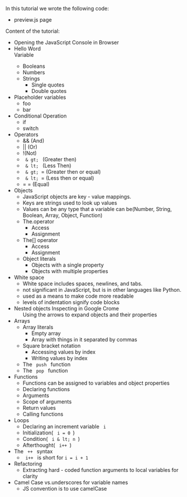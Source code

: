 In this tutorial we wrote the following code:

<ul>
<li> preview.js page </li> </ul>

Content of the tutorial:

<ul>
<li> Opening the JavaScript Console in Browser </li> <li> Hello Word </li> </li>Variable <ul>
<li> Booleans </li> <li> Numbers </li> <li> Strings <ul>
<li> Single quotes </li> <li> Double quotes </li> </ul> </li> </ul> </li> <li> Placeholder variables <ul>
<li> foo </li> <li> bar </li> </ul> </li> <li> Conditional Operation <ul>
<li>if </li> 
<li>switch </li> </ul> </li> <li> Operators <ul>
<li> && (And) </li> <li> || (Or) </li> <li> !(Not) </li> <li> <code> & gt; </code>  (Greater then)</li >
<li> <code> & lt; </code>  (Less Then)</li >
<li> <code> & gt; </code>=  (Greater then or equal)</li >
<li> <code> & lt; </code>=  (Less then or equal)</li >
<li>= = (Equal) </li> </ul> </li> <li> Objects <ul>
    <li> JavaScript objects are key - value mappings. </li> <li> Keys are strings used to look up values </li> <li> Values can be any type that a variable can be(Number, String, Boolean, Array, Object, Function) </li> <li> The.operator <ul>
    <li> Access </li> <li> Assignment </li> </ul> </li> <li> The[] operator <ul>
    <li> Access </li> <li> Assignment </li> </ul> </li> <li> Object literals <ul>
    <li> Objects with a single property </li> <li> Objects with multiple properties </li> </ul> </li> </ul> </li> <li> White space <ul>
    <li> White space includes spaces, newlines, and tabs. </li> <li> not significant in JavaScript, but is in other languages like Python. </li> <li> used as a means to make code more readable </li> <li> levels of indentation signify code blocks </li> </ul> </li> <li> Nested objects Inspecting in Google Crome <ul>
    </li>Using the arrows to expand objects and their properties</li >
    </ul> </li> <li> Arrays

<ul>
<li> Array literals

<ul>
<li> Empty array </li> <li> Array with things in it separated by commas </li> </ul></li >
<li> Square bracket notation

<ul>
<li> Accessing values by index </li> <li> Writing values by index </li> </ul></li >
<li> The <code > push </code> function</li >
<li> The <code > pop </code> function</li >
</ul> </li> <li> Functions

<ul>
<li> Functions can be assigned to variables and object properties </li> <li> Declaring functions </li> <li> Arguments </li> <li> Scope of arguments </li> <li> Return values </li> <li> Calling functions </li> </ul></li >
    <li> Loops <ul>
    <li> Declaring an increment variable <code> i </code></li >
    <li> Initialization( <code> i = 0 </code>)</li >
        <li> Condition( <code> i & lt; n </code>)</li >
            <li> Afterthought( <code> i++ </code>)</li >
                </ul></li >
                <li> The <code> ++ </code> syntax
                <ul>
                <li> <code> i++ </code> is short for <code>i = i + 1</code > </li> </ul></li >
                <li> Refactoring
                <ul>
                <li> Extracting hard - coded
                function arguments to local variables
                for clarity </li> </ul></li >
                <li> Camel Case vs.underscores
                for variable names
                <ul>
                <li> JS convention is to use camelCase </li> </ul></li >
                </ul>
